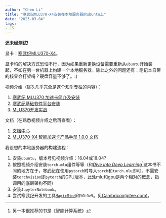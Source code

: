 ```yaml
---
author: "Chen Li"
title: "寒武纪MLU370-X4安装在本地服务器的ubuntu上"
date: "2023-03-04"
tags: 
- CS
---
```


__还未经测试!__

显卡：[寒武纪MLU370-X4](https://www.cambricon.com/index.php?m=content&c=index&a=lists&catid=371)。

显卡坞的解决方式恐怕不行，因为如果重新更换设备需要重新从`ubuntu`开始装起，不如在另一台机器上构建一个本地服务器。除此之外的问题还有：笔记本自带的核显会打架吗？硬盘容量不够了。:(
 
视频介绍（除3.几乎完全是这个[知乎专栏](https://zhuanlan.zhihu.com/p/591827529)的内容）：
1. [寒武纪 MLU370 加速卡简介及安装](https://www.bilibili.com/video/BV1Be4y1o7Jx/)
2. [寒武纪基础软件平台安装](https://www.bilibili.com/video/BV11G411G7ne/)
3. [MLU370开发实战](https://space.bilibili.com/503203932/channel/seriesdetail?sid=2724298)

文档（在熟悉视频介绍之后再查看）：
1. [文档中心](https://developer.cambricon.com/index/document/index/classid/3.html)
2. [MLU370-X4 智能加速卡产品手册 1.0.0 文档](https://www.cambricon.com/docs/product_docs/mlu370_x4/1.0.0/index.html)

我设想的本地服务器的构建流程：
1. 安装`ubuntu`，版本号见视频介绍：16.04或18.04?
2. 按照视频介绍安装`torch.mlu`组件等等（和[_Dive into Deep Learning_](https://zh.d2l.ai/)[^1]这本书不同的地方在于，寒武纪在使用`pytorch`时导入`torch`和`torch.mlu`即可，不需安装`torchvision`即`pytorch`的GPU版本，此处mlu和gpu是两个相对的概念，指调用的底层架构不同）
3. 安装`JupyterNotebook`。
4. 尝试寒武纪开发的工具[`MagicMind`](https://www.cambricon.com/docs/sdk_1.10.0/magicmind_1.1.0/user_guide/index.html)和`YOLOv5`。见[Cambricon(gitee.com)](https://gitee.com/cambricon)。

[^1]: 另一本很推荐的书是《智能计算系统》